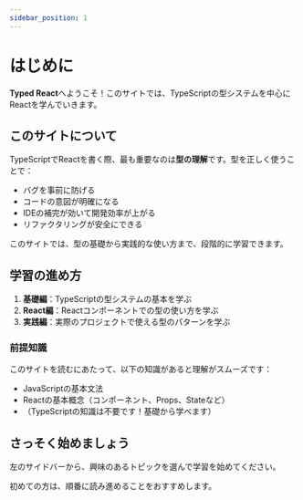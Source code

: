 ```yaml
---
sidebar_position: 1
---
```


# はじめに

**Typed React**へようこそ！このサイトでは、TypeScriptの型システムを中心にReactを学んでいきます。

## このサイトについて

TypeScriptでReactを書く際、最も重要なのは**型の理解**です。型を正しく使うことで：

- バグを事前に防げる
- コードの意図が明確になる
- IDEの補完が効いて開発効率が上がる
- リファクタリングが安全にできる

このサイトでは、型の基礎から実践的な使い方まで、段階的に学習できます。

## 学習の進め方

1. **基礎編**：TypeScriptの型システムの基本を学ぶ
2. **React編**：Reactコンポーネントでの型の使い方を学ぶ
3. **実践編**：実際のプロジェクトで使える型のパターンを学ぶ

### 前提知識

このサイトを読むにあたって、以下の知識があると理解がスムーズです：

- JavaScriptの基本文法
- Reactの基本概念（コンポーネント、Props、Stateなど）
- （TypeScriptの知識は不要です！基礎から学べます）

## さっそく始めましょう

左のサイドバーから、興味のあるトピックを選んで学習を始めてください。

初めての方は、順番に読み進めることをおすすめします。
